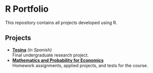# R Portfolio

This repository contains all projects developed using R.

## Projects

- [**Tesina**](./Tesina/) *(in Spanish)*  
  Final undergraduate research project.
- [**Mathematics and Probability for Economics**](./Mathematics%20and%20Probability%20for%20Economics/)  
  Homework assignments, applied projects, and tests for the course.
